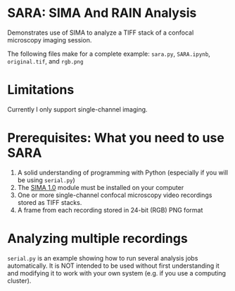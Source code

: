SARA: SIMA And RAIN Analysis
============================

Demonstrates use of SIMA to analyze a TIFF stack of a confocal microscopy imaging session.

The following files make for a complete example: `sara.py`, `SARA.ipynb`, `original.tif`, and `rgb.png`

# Limitations
 
Currently I only support single-channel imaging.

# Prerequisites: What you need to use SARA

1. A solid understanding of programming with Python (especially if you will be using `serial.py`)
2. The [SIMA 1.0](http://www.losonczylab.org/sima/1.0/index.html) module must be installed on your computer
3. One or more single-channel confocal microscopy video recordings stored as TIFF stacks.
4. A frame from each recording stored in 24-bit (RGB) PNG format

# Analyzing multiple recordings

`serial.py` is an example showing how to run several analysis jobs automatically. It is NOT intended to be used without first understanding it and modifying it to work with your own system (e.g. if you use a computing cluster).

